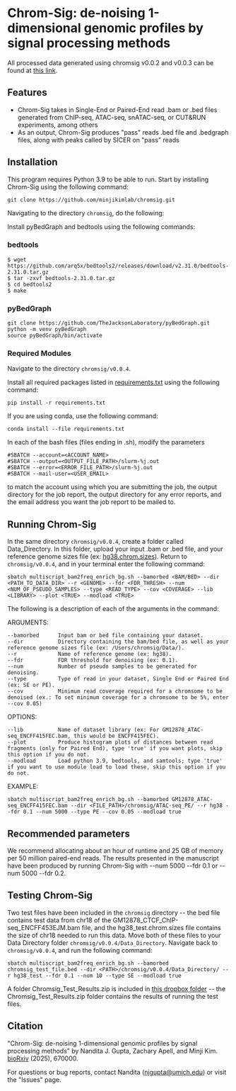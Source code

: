 # Chrom-Sig: de-noising 1-dimensional genomic profiles by signal processing methods

All processed data generated using chromsig v0.0.2 and v0.0.3 can be found at [this link](https://www.dropbox.com/scl/fo/dri58rnvghvbswzks5ox6/AFz6TKN7NbiASQMMI3HHo8c?rlkey=jel3nvo6azx5t89w76jxa5cuj&st=mcj5touo&dl=0).

## Features
* Chrom-Sig takes in Single-End or Paired-End read .bam or .bed files generated from ChIP-seq, ATAC-seq, snATAC-seq, or CUT&RUN experiments, among others 
* As an output, Chrom-Sig produces "pass" reads .bed file and .bedgraph files, along with peaks called by SICER on "pass" reads

## Installation
This program requires Python 3.9 to be able to run.
Start by installing Chrom-Sig using the following command:
```
git clone https://github.com/minjikimlab/chromsig.git
```
Navigating to the directory `chromsig`, do the following:

Install pyBedGraph and bedtools using the following commands:
### bedtools
```
$ wget https://github.com/arq5x/bedtools2/releases/download/v2.31.0/bedtools-2.31.0.tar.gz
$ tar -zxvf bedtools-2.31.0.tar.gz
$ cd bedtools2
$ make
```
### pyBedGraph
```
git clone https://github.com/TheJacksonLaboratory/pyBedGraph.git
python -m venv pyBedGraph
source pyBedGraph/bin/activate
```
### Required Modules
Navigate to the directory `chromsig/v0.0.4`.

Install all required packages listed in [requirements.txt](https://github.com/minjikimlab/chromsig/blob/main/v0.0.4/requirements.txt) using the following command:

`pip install -r requirements.txt`

If you are using conda, use the following command:

`conda install --file requirements.txt`

In each of the bash files (files ending in .sh), modify the parameters
```
#SBATCH --account=<ACCOUNT_NAME>
#SBATCH --output=<OUTPUT_FILE_PATH>/slurm-%j.out
#SBATCH --error=<ERROR_FILE_PATH>/slurm-%j.out
#SBATCH --mail-user=<USER_EMAIL>
```
to match the account using which you are submitting the job, the output directory for the job report, the output directory for any error reports, and the email address you want the job report to be mailed to.

## Running Chrom-Sig
In the same directory `chromsig/v0.0.4`, create a folder called Data_Directory. In this folder, upload your input .bam or .bed file, and your reference genome sizes file (ex: [hg38.chrom.sizes](https://github.com/minjikimlab/chromsig/blob/main/v0.0.4/hg38.chrom.sizes)).
Return to `chromsig/v0.0.4`, and in your terminal enter the following command:

`sbatch multiscript_bam2freq_enrich_bg.sh --bamorbed <BAM/BED> --dir <PATH_TO_DATA_DIR> --r <GENOME> --fdr <FDR_THRESH> --num <NUM_OF_PSEUDO_SAMPLES> --type <READ_TYPE> --cov <COVERAGE> --lib <LIBRARY> --plot <TRUE> --modload <TRUE>`

The following is a description of each of the arguments in the command:

ARGUMENTS:

    --bamorbed      Input bam or bed file containing your dataset.
    --dir           Directory containing the bam/bed file, as well as your reference genome sizes file (ex: /Users/chromsig/Data/).
    --r             Name of reference genome (ex: hg38).
    --fdr           FDR threshold for denoising (ex: 0.1).
    --num           Number of pseudo samples to be generated for denoising.
    --type          Type of read in your dataset, Single End or Paired End (ex: SE or PE).
    --cov           Minimum read coverage required for a chromsome to be denoised (ex.: To set minimum coverage for a chromsome to be 5%, enter --cov 0.05)

OPTIONS:
      
    --lib           Name of dataset library (ex: For GM12878_ATAC-seq_ENCFF415FEC.bam, this would be ENCFF415FEC).
    --plot          Produce histogram plots of distances between read fragments (only for Paired End), type 'true' if you want plots, skip this option if you do not.
    --modload       Load python 3.9, bedtools, and samtools; type 'true' if you want to use module load to load these, skip this option if you do not.
            
EXAMPLE:

    sbatch multiscript_bam2freq_enrich_bg.sh --bamorbed GM12878_ATAC-seq_ENCFF415FEC.bam --dir <FILE_PATH>/chromsig/ATAC-seq_PE/ --r hg38 --fdr 0.1 --num 5000 --type PE --cov 0.05 --modload true

## Recommended parameters
We recommend allocating about an hour of runtime and 25 GB of memory per 50 million paired-end reads. The results presented in the manuscript have been produced by running Chrom-Sig with --num 5000 --fdr 0.1 or --num 5000 --fdr 0.2.  

## Testing Chrom-Sig
Two test files have been included in the `chromsig` directory -- the bed file contains test data from chr18 of the GM12878_CTCF_ChIP-seq_ENCFF453EJM.bam file, and the hg38_test.chrom.sizes file contains the size of chr18 needed to run this data. Move both of these files to your Data Directory folder `chromsig/v0.0.4/Data_Directory`. Navigate back to `chromsig/v0.0.4`, and run the following command:
```
sbatch multiscript_bam2freq_enrich_bg.sh --bamorbed chromsig_test_file.bed --dir <PATH>/chromsig/v0.0.4/Data_Directory/ --r hg38_test --fdr 0.1 --num 10 --type SE --modload true
```
A folder Chromsig_Test_Results.zip is included in [this dropbox folder](https://www.dropbox.com/scl/fo/dri58rnvghvbswzks5ox6/AFz6TKN7NbiASQMMI3HHo8c?rlkey=jel3nvo6azx5t89w76jxa5cuj&st=mcj5touo&dl=0) -- the Chromsig_Test_Results.zip folder contains the results of running the test files.

## Citation
"Chrom-Sig: de-noising 1-dimensional genomic profiles by signal processing methods" by Nandita J. Gupta, Zachary Apell, and Minji Kim. [bioRxiv](https://www.biorxiv.org/content/10.1101/2025.08.12.670000v1) (2025), 670000.

For questions or bug reports, contact Nandita (njgupta@umich.edu) or visit the "Issues" page.
